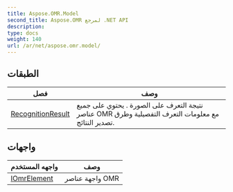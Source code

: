 ```yaml
---
title: Aspose.OMR.Model
second_title: Aspose.OMR لمرجع .NET API
description: 
type: docs
weight: 140
url: /ar/net/aspose.omr.model/
---
```



## الطبقات

| فصل | وصف |
| --- | --- |
| [RecognitionResult](./recognitionresult/) | نتيجة التعرف على الصورة . يحتوي على جميع عناصر OMR مع معلومات التعرف التفصيلية وطرق تصدير النتائج. |
## واجهات

| واجهه المستخدم | وصف |
| --- | --- |
| [IOmrElement](./iomrelement/) | واجهة عناصر OMR |


